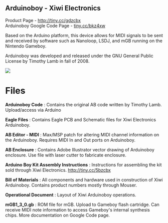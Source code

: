 ## Arduinoboy - Xiwi Electronics ##


Product Page - <a href="http://xiwielectronics.com/products/arduinoboy">http://tiny.cc/gdzcbx</a><br />
Arduinoboy Google Code Page -  <a href="tiny.cc/bkz4xw">tiny.cc/bkz4xw</a>

Based on the Arduino platform, this device allows for MIDI signals to be sent and received by software such as Nanoloop, LSDJ, and mGB running on the Nintendo Gameboy.

Arduinoboy was developed and released under the GNU General Public License by Timothy Lamb in fall of 2008.

![](http://cdn.shopify.com/s/files/1/0236/0629/products/IMG_2232_1024x1024.JPG?v=1391447348)

# Files #
**Arduinoboy Code** : Contains the original AB code written by Timothy Lamb. Upload/access via Arduino<br />

**Eagle Files** : Contains Eagle PCB and Schematic files for Xiwi Electronics Arduinoboy.<br />


**AB Editor - MIDI** : Max/MSP patch for altering MIDI channel information on the Arduinoboy. Requires MIDI In and Out ports on Arduinoboy.

**AB Enclosure** : Contains Adobe Illustrator vector drawing of Arduinoboy enclosure. Use file with laser cutter to fabricate enclosure.

**Arduino Boy Kit Assembly Instructions** : Instructions for assembling the kit sold through Xiwi Electronics. <a href="http://xiwielectronics.com/products/arduinoboy-kit">http://tiny.cc/5bzcbx</a>

**Bill of Materials** : All components and hardware used in construction of Xiwi Arduinoboy. Contains product numbers mostly through Mouser.

**Operational Document** : Layout of Xiwi Arduinoboy operations.

**mGB1_3_0.gb** : ROM file for mGB. Upload to Gameboy flash cartridge. Can receive MIDI note information to access Gameboy's internal synthesis chips. More documentation on Google Code page.

